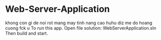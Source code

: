# Web-Server-Application
khong con gi de noi rot mang may tinh nang cao huhu diz me do hoang cuong fck u
To run this app. 
Open file solution: WebServerApplication.sln
Then build and start.
